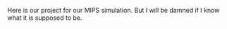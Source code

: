 Here is our project for our MIPS simulation. But I will be damned if I know what it is supposed to be. 